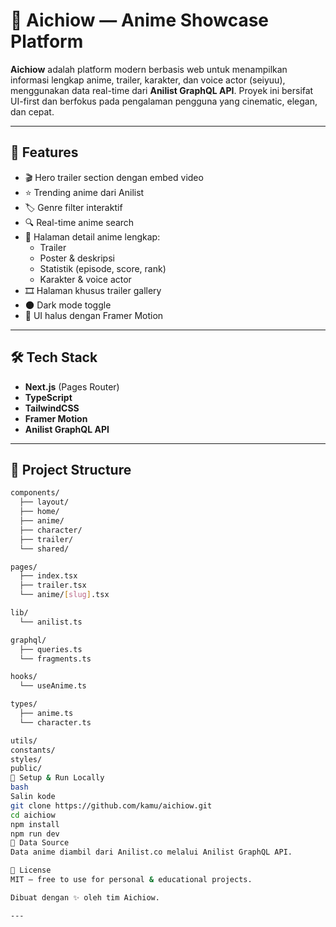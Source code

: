 # 🌌 Aichiow — Anime Showcase Platform

**Aichiow** adalah platform modern berbasis web untuk menampilkan informasi lengkap anime, trailer, karakter, dan voice actor (seiyuu), menggunakan data real-time dari **Anilist GraphQL API**. Proyek ini bersifat UI-first dan berfokus pada pengalaman pengguna yang cinematic, elegan, dan cepat.

---

## 🚀 Features

- 🎬 Hero trailer section dengan embed video
- ⭐ Trending anime dari Anilist
- 🏷️ Genre filter interaktif
- 🔍 Real-time anime search
- 📖 Halaman detail anime lengkap:
  - Trailer
  - Poster & deskripsi
  - Statistik (episode, score, rank)
  - Karakter & voice actor
- 🎞️ Halaman khusus trailer gallery
- 🌑 Dark mode toggle
- 💨 UI halus dengan Framer Motion

---

## 🛠️ Tech Stack

- **Next.js** (Pages Router)
- **TypeScript**
- **TailwindCSS**
- **Framer Motion**
- **Anilist GraphQL API**

---

## 📁 Project Structure

```bash
components/
  ├── layout/
  ├── home/
  ├── anime/
  ├── character/
  ├── trailer/
  └── shared/

pages/
  ├── index.tsx
  ├── trailer.tsx
  └── anime/[slug].tsx

lib/
  └── anilist.ts

graphql/
  ├── queries.ts
  └── fragments.ts

hooks/
  └── useAnime.ts

types/
  ├── anime.ts
  └── character.ts

utils/
constants/
styles/
public/
🔧 Setup & Run Locally
bash
Salin kode
git clone https://github.com/kamu/aichiow.git
cd aichiow
npm install
npm run dev
📡 Data Source
Data anime diambil dari Anilist.co melalui Anilist GraphQL API.

📜 License
MIT — free to use for personal & educational projects.

Dibuat dengan ✨ oleh tim Aichiow.

---

